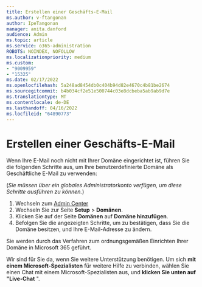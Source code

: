 ```yaml
---
title: Erstellen einer Geschäfts-E-Mail
ms.author: v-ftangonan
author: IpeTangonan
manager: anita.danford
audience: Admin
ms.topic: article
ms.service: o365-administration
ROBOTS: NOINDEX, NOFOLLOW
ms.localizationpriority: medium
ms.custom:
- "9009959"
- "15325"
ms.date: 02/17/2022
ms.openlocfilehash: 5a248ad8454db0c404b94d82e4670c4b81be2674
ms.sourcegitcommit: b4b034cf2e51e500744c03e8dcbeba5ab9ab9d7e
ms.translationtype: MT
ms.contentlocale: de-DE
ms.lasthandoff: 04/16/2022
ms.locfileid: "64890773"
---
```

# <a name="create-a-business-email"></a>Erstellen einer Geschäfts-E-Mail

Wenn Ihre E-Mail noch nicht mit Ihrer Domäne eingerichtet ist, führen Sie die folgenden Schritte aus, um Ihre benutzerdefinierte Domäne als Geschäftliche E-Mail zu verwenden:

(*Sie müssen über ein globales Administratorkonto verfügen, um diese Schritte ausführen zu können.*)

1. Wechseln zum [Admin Center](https://admin.microsoft.com)
2. Wechseln Sie zur Seite **Setup** > **Domänen**.
3. Klicken Sie auf der Seite **Domänen** auf **Domäne hinzufügen**.
4. Befolgen Sie die angezeigten Schritte, um zu bestätigen, dass Sie die Domäne besitzen, und Ihre E-Mail-Adresse zu ändern.

Sie werden durch das Verfahren zum ordnungsgemäßen Einrichten Ihrer Domäne in Microsoft 365 geführt.

Wir sind für Sie da, wenn Sie weitere Unterstützung benötigen. Um sich **mit einem Microsoft-Spezialisten** für weitere Hilfe zu verbinden, wählen Sie einen Chat mit einem Microsoft-Spezialisten aus, und **klicken Sie unten auf "Live-Chat** ".
